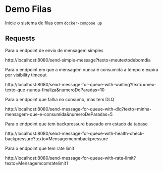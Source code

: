 # Demo Filas

Inicie o sistema de filas com `docker-compose up`

## Requests
Para o endpoint de envio de mensagem simples

http://localhost:8080/send-simple-message?texto=meutextodebomdia

Para o endpoint em que a mensagem nunca é consumida a tempo e expira por visibility timeout

http://localhost:8080/send-message-for-queue-with-waiting?texto=meu-texto-que-nunca-finaliza&numeroDeParadas=10

Para o endpoint que falha no consumo, mas tem DLQ

http://localhost:8080/send-message-for-queue-with-dlq?texto=minha-mensagem-que-e-consumida&numeroDeParadas=5

Para o endpoint que tem backpressure baseado em estado da tabase

http://localhost:8080/send-message-for-queue-with-health-check-backpressure?texto=Mensagemcombackpressure

Para o endpoint que tem rate limit

http://localhost:8080/send-message-for-queue-with-rate-limit?texto=Mensagemcomratelimit1
